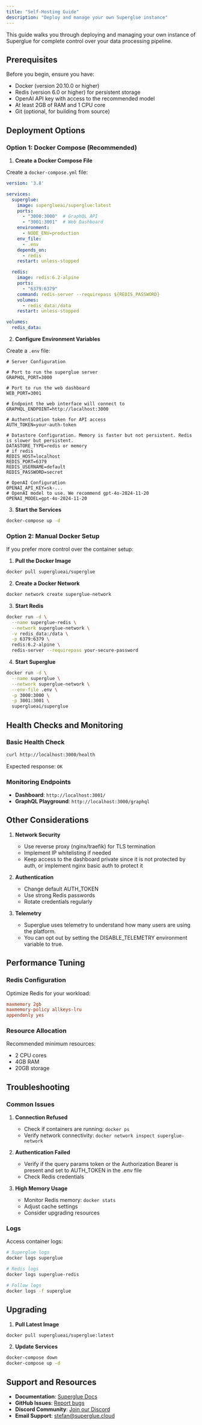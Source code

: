 ```yaml
---
title: "Self-Hosting Guide"
description: "Deploy and manage your own Superglue instance"
---
```


This guide walks you through deploying and managing your own instance of Superglue for complete control over your data processing pipeline.

## Prerequisites

Before you begin, ensure you have:

- Docker (version 20.10.0 or higher)
- Redis (version 6.0 or higher) for persistent storage
- OpenAI API key with access to the recommended model
- At least 2GB of RAM and 1 CPU core
- Git (optional, for building from source)

## Deployment Options

### Option 1: Docker Compose (Recommended)

1. **Create a Docker Compose File**

Create a `docker-compose.yml` file:

```yaml
version: '3.8'

services:
  superglue:
    image: superglueai/superglue:latest
    ports:
      - "3000:3000"  # GraphQL API
      - "3001:3001"  # Web Dashboard
    environment:
      - NODE_ENV=production
    env_file:
      - .env
    depends_on:
      - redis
    restart: unless-stopped

  redis:
    image: redis:6.2-alpine
    ports:
      - "6379:6379"
    command: redis-server --requirepass ${REDIS_PASSWORD}
    volumes:
      - redis_data:/data
    restart: unless-stopped

volumes:
  redis_data:
```

2. **Configure Environment Variables**

Create a `.env` file:

```env
# Server Configuration

# Port to run the superglue server
GRAPHQL_PORT=3000

# Port to run the web dashboard 
WEB_PORT=3001

# Endpoint the web interface will connect to
GRAPHQL_ENDPOINT=http://localhost:3000

# Authentication token for API access
AUTH_TOKEN=your-auth-token

# Datastore Configuration. Memory is faster but not persistent. Redis is slower but persistent.
DATASTORE_TYPE=redis or memory
# if redis
REDIS_HOST=localhost
REDIS_PORT=6379
REDIS_USERNAME=default
REDIS_PASSWORD=secret

# OpenAI Configuration
OPENAI_API_KEY=sk-...
# OpenAI model to use. We recommend gpt-4o-2024-11-20
OPENAI_MODEL=gpt-4o-2024-11-20
```

3. **Start the Services**

```bash
docker-compose up -d
```

### Option 2: Manual Docker Setup

If you prefer more control over the container setup:

1. **Pull the Docker Image**

```bash
docker pull superglueai/superglue
```

2. **Create a Docker Network**

```bash
docker network create superglue-network
```

3. **Start Redis**

```bash
docker run -d \
  --name superglue-redis \
  --network superglue-network \
  -v redis_data:/data \
  -p 6379:6379 \
  redis:6.2-alpine \
  redis-server --requirepass your-secure-password
```

4. **Start Superglue**

```bash
docker run -d \
  --name superglue \
  --network superglue-network \
  --env-file .env \
  -p 3000:3000 \
  -p 3001:3001 \
  superglueai/superglue
```

## Health Checks and Monitoring

### Basic Health Check

```bash
curl http://localhost:3000/health
```

Expected response: `OK`

### Monitoring Endpoints

- **Dashboard**: `http://localhost:3001/`
- **GraphQL Playground**: `http://localhost:3000/graphql`

## Other Considerations

1. **Network Security**
   - Use reverse proxy (nginx/traefik) for TLS termination
   - Implement IP whitelisting if needed
   - Keep access to the dashboard private since it is not protected by auth, or implement nginx basic auth to protect it

2. **Authentication**
   - Change default AUTH_TOKEN
   - Use strong Redis passwords
   - Rotate credentials regularly

3. **Telemetry**
   - Superglue uses telemetry to understand how many users are using the platform.
   - You can opt out by setting the DISABLE_TELEMETRY environment variable to true.

## Performance Tuning

### Redis Configuration

Optimize Redis for your workload:

```conf
maxmemory 2gb
maxmemory-policy allkeys-lru
appendonly yes
```

### Resource Allocation

Recommended minimum resources:

- 2 CPU cores
- 4GB RAM
- 20GB storage

## Troubleshooting

### Common Issues

1. **Connection Refused**
   - Check if containers are running: `docker ps`
   - Verify network connectivity: `docker network inspect superglue-network`

2. **Authentication Failed**
   - Verify if the query params token or the Authorization Bearer is present and set to AUTH_TOKEN in the .env file
   - Check Redis credentials

3. **High Memory Usage**
   - Monitor Redis memory: `docker stats`
   - Adjust cache settings
   - Consider upgrading resources

### Logs

Access container logs:

```bash
# Superglue logs
docker logs superglue

# Redis logs
docker logs superglue-redis

# Follow logs
docker logs -f superglue
```

## Upgrading

1. **Pull Latest Image**

```bash
docker pull superglueai/superglue:latest
```

2. **Update Services**

```bash
docker-compose down
docker-compose up -d
```

## Support and Resources

- **Documentation**: [Superglue Docs](https://docs.superglue.cloud)
- **GitHub Issues**: [Report bugs](https://github.com/superglue-ai/superglue/issues)
- **Discord Community**: [Join our Discord](https://discord.gg/SKRYYQEp)
- **Email Support**: stefan@superglue.cloud
